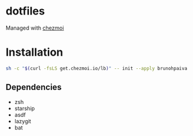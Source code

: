 # dotfiles

Managed with [chezmoi](https://www.chezmoi.io/)

# Installation

```sh
sh -c "$(curl -fsLS get.chezmoi.io/lb)" -- init --apply brunohpaiva
```

## Dependencies

- zsh
- starship
- asdf
- lazygit
- bat

